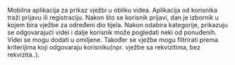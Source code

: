 Mobilna aplikacija za prikaz vježbi u obliku videa.
Aplikacija od korisnika traži prijavu ili registraciju. Nakon što se korisnik prijavi, dan je izbornik u kojem bira vježbe za određeni dio tijela. Nakon odabira kategorije, prikazuju se odgovarajući videi i dalje korisnik može pogledati neki od ponuđenih. Videi se mogu dodati u omiljene. Također se vježbe mogu filtrirati prema kriterijima koji odgovaraju korisniku(npr. vježbe sa rekvizitima, bez rekvizita..). 
